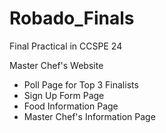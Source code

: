# Robado_Finals
Final Practical in CCSPE 24

Master Chef's Website

- Poll Page for Top 3 Finalists
- Sign Up Form Page
- Food Information Page
- Master Chef's Information Page
